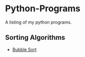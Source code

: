 # Python-Programs
A listing of my python programs. 

## Sorting Algorithms
- [Bubble Sort](https://github.com/Julellisg/Python-Programs/blob/main/bubblesort.py)